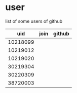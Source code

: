 # user
list of some users of github

uid | join | github
:-: | :-: | :-:
10218099 | |
10219012 | |
10219020 | |
30219304 | |
30220309 | |
38720003 | |

